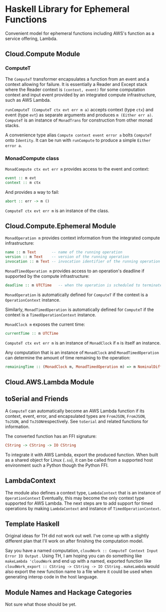 # Haskell Library for Ephemeral Functions

Convenient model for ephemeral functions including AWS's function as a service
offering, Lambda.

## Cloud.Compute Module

### ComputeT

The `ComputeT` transformer encapsulates a function from an event and a context allowing
for failure. It is essentially a Reader and Except stack where the Reader context is
`(context, event)` for some computation context and input event provided by an integrated
compute infrastructure, such as AWS Lambda.

`runComputeT (ComputeT ctx evt err m a)` accepts context (type `ctx`) and event
(type `evt`)  as separate arguments and produces `m (Either err a)`. `ComputeT` is an
instance of `MonadTrans` for construction from other monad stacks.

A convenience type alias `Compute context event error a` bolts `ComputeT` onto `Identity`.
It can be run with `runCompute` to produce a simple `Either error a`.

### MonadCompute class

`MonadCompute ctx evt err m` provides access to the event and context:

```Haskell
event :: m evt
context :: m ctx
```

And provides a way to fail:

```Haskell
abort :: err -> m ()
```

`ComputeT ctx evt err m` is an instance of the class.

## Cloud.Compute.Ephemeral Module

`MonadOperation m` provides context information from the integrated compute infrastructure:

```Haskell
name :: m Text       -- name of the running operation
version :: m Text    -- version of the running operation
invocation :: m Text -- invocation identifier of the running operation
```

`MonadTimedOperation m` provides access to an operation's deadline if supported by the
compute infrastructure:

```Haskell
deadline :: m UTCTime   -- when the operation is scheduled to terminate
```

`MonadOperation` is automatically defined for `ComputeT` if the context is a
`OperationContext` instance.

Similarly, `MonadTimedOperation` is automatically defined for `ComputeT` if the context
is a `TimedOperationContext` instance.

`MonadClock m` exposes the current time:

```Haskell
currentTime :: m UTCTime
```

`ComputeT ctx evt err m` is an instance of `MonadClock` if `m` is itself an instance.

Any computation that is an instance of `MonadClock` and `MonadTimedOperation` can determine
the amount of time remaining to the operation:

```Haskell
remainingTime :: (MonadClock m, MonadTimedOperation m) => m NominalDiffTime
```

## Cloud.AWS.Lambda Module

## toSerial and Friends

A `ComputeT` can automatically become an AWS Lambda function if its context, event, error, and
encapsulated types are `FromJSON`, `FromJSON`, `ToJSON`, and `ToJSON`respectively. See `toSerial`
and related functions for information.

The converted function has an FFI signature:

```Haskell
CString -> CString -> IO CString
```

To integrate it with AWS Lambda, export the produced function. When built as a shared
object for Linux (`.so`), it can be called from a supported host environment such a
Python though the Python FFI.

## LambdaContext

The module also defines a context type, `LambdaContext` that is an instance of `OperationContext`
Eventually, this may become the only context type supported for AWS Lambda. The next steps are
to add support for timed operations by making `LambdaContext` and instance of
`TimedOperationContext`.

## Template Haskell

Original ideas for TH did not work out well. I've come up with a slightly different
plan that I'll work on after finishing the computation model.

Say you have a named computation, `cloudWork :: ComputeT Context Input Error IO Output` . Using
TH, I am hoping you can do something like `makeLambda 'cloudWork` and end up with a named,
exported function like `cloudWork_export :: CString -> CString -> IO CString` . `makeLambda` would
also export the new function name to a file where it could be used when generating interop
code in the host language.

## Module Names and Hackage Categories

Not sure what those should be yet.
